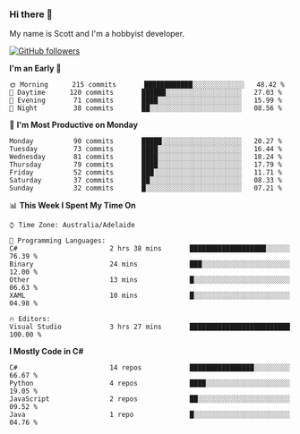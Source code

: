 ### Hi there 👋

My name is Scott and I'm a hobbyist developer.

[![GitHub followers](https://img.shields.io/github/followers/puppetsw?label=Follow&style=social)](https://github.com/puppetsw?tab=followers)

<!--START_SECTION:waka-->
**I'm an Early 🐤** 

```text
🌞 Morning      215 commits       ████████████░░░░░░░░░░░░░   48.42 % 
🌆 Daytime      120 commits       ██████░░░░░░░░░░░░░░░░░░░   27.03 % 
🌃 Evening       71 commits       ████░░░░░░░░░░░░░░░░░░░░░   15.99 % 
🌙 Night         38 commits       ██░░░░░░░░░░░░░░░░░░░░░░░   08.56 % 

```
📅 **I'm Most Productive on Monday** 

```text
Monday          90 commits       █████░░░░░░░░░░░░░░░░░░░░   20.27 % 
Tuesday         73 commits       ████░░░░░░░░░░░░░░░░░░░░░   16.44 % 
Wednesday       81 commits       ████░░░░░░░░░░░░░░░░░░░░░   18.24 % 
Thursday        79 commits       ████░░░░░░░░░░░░░░░░░░░░░   17.79 % 
Friday          52 commits       ███░░░░░░░░░░░░░░░░░░░░░░   11.71 % 
Saturday        37 commits       ██░░░░░░░░░░░░░░░░░░░░░░░   08.33 % 
Sunday          32 commits       █░░░░░░░░░░░░░░░░░░░░░░░░   07.21 % 

```


📊 **This Week I Spent My Time On** 

```text
⌚︎ Time Zone: Australia/Adelaide

💬 Programming Languages: 
C#                       2 hrs 38 mins       ███████████████████░░░░░░   76.39 % 
Binary                   24 mins             ███░░░░░░░░░░░░░░░░░░░░░░   12.00 % 
Other                    13 mins             █░░░░░░░░░░░░░░░░░░░░░░░░   06.63 % 
XAML                     10 mins             █░░░░░░░░░░░░░░░░░░░░░░░░   04.98 % 

🔥 Editors: 
Visual Studio            3 hrs 27 mins       █████████████████████████   100.00 % 

```

**I Mostly Code in C#** 

```text
C#                       14 repos            ████████████████░░░░░░░░░   66.67 % 
Python                   4 repos             ████░░░░░░░░░░░░░░░░░░░░░   19.05 % 
JavaScript               2 repos             ██░░░░░░░░░░░░░░░░░░░░░░░   09.52 % 
Java                     1 repo              █░░░░░░░░░░░░░░░░░░░░░░░░   04.76 % 

```



<!--END_SECTION:waka-->

<!--
**puppetsw/puppetsw** is a ✨ _special_ ✨ repository because its `README.md` (this file) appears on your GitHub profile.

Here are some ideas to get you started:

- 🔭 I’m currently working on ...
- 🌱 I’m currently learning ...
- 👯 I’m looking to collaborate on ...
- 🤔 I’m looking for help with ...
- 💬 Ask me about ...
- 📫 How to reach me: ...
- 😄 Pronouns: ...
- ⚡ Fun fact: ...
-->
